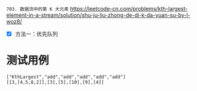 
`703. 数据流中的第 K 大元素` https://leetcode-cn.com/problems/kth-largest-element-in-a-stream/solution/shu-ju-liu-zhong-de-di-k-da-yuan-su-by-l-woz8/
- [x] 方法一：优先队列

# 测试用例

```
["KthLargest","add","add","add","add","add"]
[[3,[4,5,8,2]],[3],[5],[10],[9],[4]]
```
